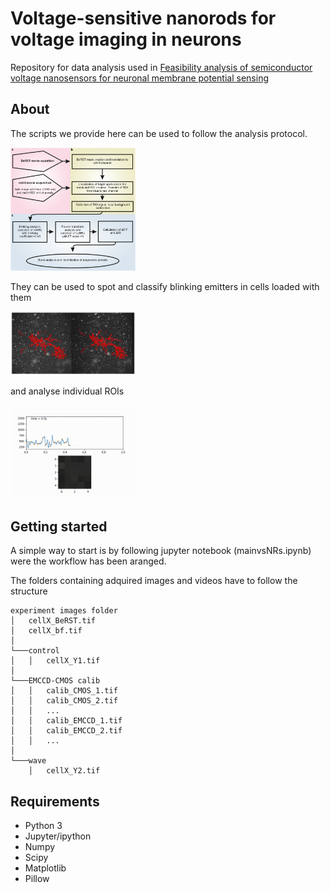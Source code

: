 # Voltage-sensitive nanorods for voltage imaging in neurons
Repository for data analysis used in [Feasibility analysis of semiconductor voltage nanosensors for neuronal membrane potential sensing](https://www.biorxiv.org/content/10.1101/838342v1)
## About

The scripts we provide here can be used to follow the analysis protocol.

<img src="img/figure0.png" alt="Protocol" style="width: 200px;"/>

They can be used to spot and classify blinking emitters in cells loaded with them

<img src="img/cell.png" alt="Cell with putative vsNRs" style="width: 200px;"/>

and analyse individual ROIs

<img src="img/roi.gif" alt="ROI" style="width: 200px;"/>




## Getting started

A simple way to start is by following jupyter notebook (mainvsNRs.ipynb) were the workflow has been aranged.

The folders containing adquired images and videos have to follow the structure
```
experiment images folder
│   cellX_BeRST.tif
│   cellX_bf.tif
│
└───control
│   │   cellX_Y1.tif
│   
└───EMCCD-CMOS calib
│   │   calib_CMOS_1.tif
│   │   calib_CMOS_2.tif
│   │   ...
│   │   calib_EMCCD_1.tif
│   │   calib_EMCCD_2.tif
│   │   ...
│
└───wave
    │   cellX_Y2.tif

```

## Requirements

- Python 3
- Jupyter/ipython
- Numpy
- Scipy
- Matplotlib
- Pillow
